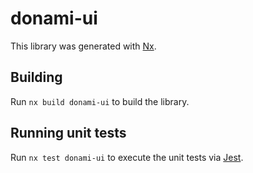 # donami-ui

This library was generated with [Nx](https://nx.dev).



## Building

Run `nx build donami-ui` to build the library.





## Running unit tests

Run `nx test donami-ui` to execute the unit tests via [Jest](https://jestjs.io).


